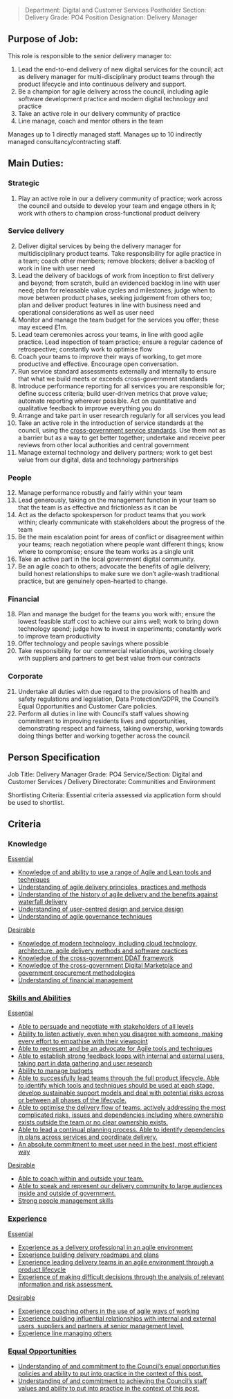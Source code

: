
>Department: Digital and Customer Services
>Postholder Section: Delivery
>Grade: PO4
>Position Designation: Delivery Manager

## Purpose of Job:
This role is responsible to the senior delivery manager to:
1.  Lead the end-to-end delivery of new digital services for the council; act as delivery manager for multi-disciplinary product teams through the product lifecycle and into continuous delivery and support.    
2.  Be a champion for agile delivery across the council, including agile software development practice and modern digital technology and practice    
3.  Take an active role in our delivery community of practice    
4.  Line manage, coach and mentor others in the team

Manages up to 1 directly managed staff.
Manages up to 10 indirectly managed consultancy/contracting staff.

## Main Duties:
### Strategic
1.  Play an active role in our a delivery community of practice; work across the council and outside to develop your team and engage others in it; work with others to champion cross-functional product delivery

### Service delivery
2.  Deliver digital services by being the delivery manager for multidisciplinary product teams. Take responsibility for agile practice in a team; coach other members; remove blockers; deliver a backlog of work in line with user need    
3.  Lead the delivery of backlogs of work from inception to first delivery and beyond; from scratch, build an evidenced backlog in line with user need; plan for releasable value cycles and milestones; judge when to move between product phases, seeking judgement from others too; plan and deliver product features in line with business need and operational considerations as well as user need    
4.  Monitor and manage the team budget for the services you offer; these may exceed £1m.    
5.  Lead team ceremonies across your teams, in line with good agile practice. Lead inspection of team practice; ensure a regular cadence of retrospective; constantly work to optimise flow    
6.  Coach your teams to improve their ways of working, to get more productive and effective. Encourage open conversation.    
7.  Run service standard assessments externally and internally to ensure that what we build meets or exceeds cross-government standards    
8.  Introduce performance reporting for all services you are responsible for; define success criteria; build user-driven metrics that prove value; automate reporting wherever possible. Act on quantitative and qualitative feedback to improve everything you do    
9.  Arrange and take part in user research regularly for all services you lead    
10.  Take an active role in the introduction of service standards at the council, using the [cross-government service standards](https://www.gov.uk/service-manual/service-standard). Use them not as a barrier but as a way to get better together; undertake and receive peer reviews from other local authorities and central government  
11.  Manage external technology and delivery partners; work to get best value from our digital, data and technology partnerships

### People
12.  Manage performance robustly and fairly within your team    
13.  Lead generously, taking on the management function in your team so that the team is as effective and frictionless as it can be    
14.  Act as the defacto spokesperson for product teams that you work within; clearly communicate with stakeholders about the progress of the team    
15.  Be the main escalation point for areas of conflict or disagreement within your teams; reach negotiation where people want different things; know where to compromise; ensure the team works as a single unit    
16.  Take an active part in the local government digital community.    
17.  Be an agile coach to others; advocate the benefits of agile delivery; build honest relationships to make sure we don’t agile-wash traditional practice, but are genuinely open-hearted to change.

### Financial
18.  Plan and manage the budget for the teams you work with; ensure the lowest feasible staff cost to achieve our aims well; work to bring down technology spend; judge how to invest in experiments; constantly work to improve team productivity    
19.  Offer technology and people savings where possible    
20.  Take responsibility for our commercial relationships, working closely with suppliers and partners to get best value from our contracts

### Corporate
21.  Undertake all duties with due regard to the provisions of health and safety regulations and legislation, Data Protection/GDPR, the Council’s Equal Opportunities and Customer Care policies.
22. Perform all duties in line with Council’s staff values showing commitment to improving residents lives and opportunities, demonstrating respect and fairness, taking ownership, working towards doing things better and working together across the council.

## Person Specification
Job Title: Delivery Manager
Grade: PO4
Service/Section: Digital and Customer Services / Delivery
Directorate: Communities and Environment

Shortlisting Criteria: Essential criteria assessed via application form should be used to shortlist.

## Criteria
### Knowledge
<u>Essential
-   Knowledge of and ability to use a range of Agile and Lean tools and techniques    
-   Understanding of agile delivery principles, practices and methods    
-   Understanding of the history of agile delivery and the benefits against waterfall delivery    
-   Understanding of user-centred design and service design    
-   Understanding of agile governance techniques

<u>Desirable
-   Knowledge of modern technology, including cloud technology, architecture, agile delivery methods and software practices    
-   Knowledge of the cross-government DDAT framework    
-   Knowledge of the cross-government Digital Marketplace and government procurement methodologies    
-   Understanding of financial management
    
### Skills and Abilities
<u>Essential
-   Able to persuade and negotiate with stakeholders of all levels    
-   Ability to listen actively, even when you disagree with someone, making every effort to empathise with their viewpoint    
-   Able to represent and be an advocate for Agile tools and techniques    
-   Able to establish strong feedback loops with internal and external users, taking part in data gathering and user research    
-   Ability to manage budgets    
-   Able to successfully lead teams through the full product lifecycle. Able to identify which tools and techniques should be used at each stage, develop sustainable support models and deal with potential risks across or between all phases of the lifecycle.    
-   Able to optimise the delivery flow of teams, actively addressing the most complicated risks, issues and dependencies including where ownership exists outside the team or no clear ownership exists.    
-   Able to lead a continual planning process. Able to identify dependencies in plans across services and coordinate delivery.    
-   An absolute commitment to meet user need in the best, most efficient way

<u>Desirable
-   Able to coach within and outside your team.    
-   Able to speak and represent our delivery community to large audiences inside and outside of government.    
-   Strong people management skills
    
### Experience
<u>Essential
-   Experience as a delivery professional in an agile environment    
-   Experience building delivery roadmaps and plans    
-   Experience leading delivery teams in an agile environment through a product lifecycle    
-   Experience of making difficult decisions through the analysis of relevant information and risk assessment.

<u>Desirable
-   Experience coaching others in the use of agile ways of working    
-   Experience building influential relationships with internal and external users, suppliers and partners at senior management level.    
-   Experience line managing others
    
### Equal Opportunities
-   Understanding of and commitment to the Council’s equal opportunities policies and ability to put into practice in the context of this post.    
-   Understanding of and commitment to achieving the Council’s staff values and ability to put into practice in the context of this post.
